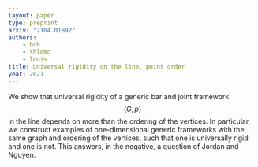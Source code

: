 ```yaml
---
layout: paper
type: preprint
arxiv: "2104.01892"
authors: 
    - bob
    - shlomo
    - louis
title: Universal rigidity on the line, point order
year: 2021
---
```


We show that universal rigidity of a generic bar and joint framework $$(G,p)$$ in the line depends on more than the ordering of the vertices. In particular, we construct examples of one-dimensional generic frameworks with the same graph and ordering of the vertices, such that one is universally rigid and one is not. This answers, in the negative, a question of Jordan and Nguyen.